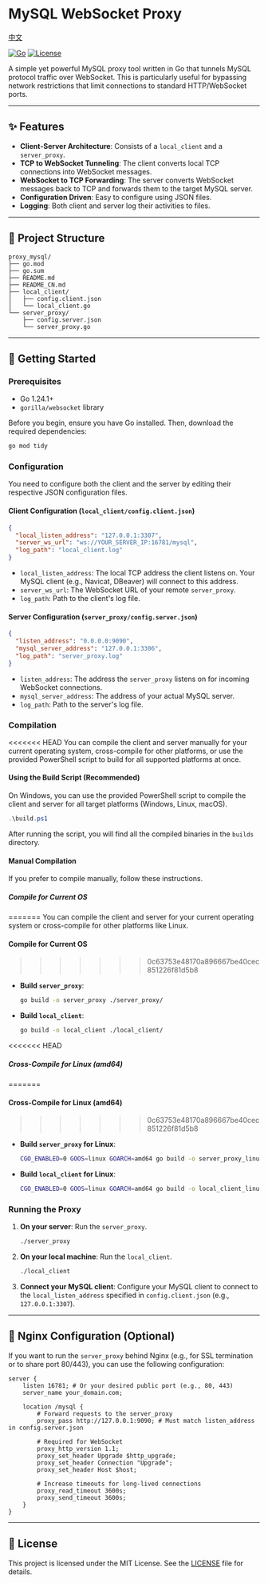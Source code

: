 # MySQL WebSocket Proxy

[中文](README_CN.md)

[![Go](https://img.shields.io/badge/Go-1.24.1+-00ADD8?style=for-the-badge&logo=go)](https://golang.org/)
[![License](https://img.shields.io/badge/License-MIT-blue.svg?style=for-the-badge)](https://opensource.org/licenses/MIT)

A simple yet powerful MySQL proxy tool written in Go that tunnels MySQL protocol traffic over WebSocket. This is particularly useful for bypassing network restrictions that limit connections to standard HTTP/WebSocket ports.

---

## ✨ Features

- **Client-Server Architecture**: Consists of a `local_client` and a `server_proxy`.
- **TCP to WebSocket Tunneling**: The client converts local TCP connections into WebSocket messages.
- **WebSocket to TCP Forwarding**: The server converts WebSocket messages back to TCP and forwards them to the target MySQL server.
- **Configuration Driven**: Easy to configure using JSON files.
- **Logging**: Both client and server log their activities to files.

---

## 📂 Project Structure

```
proxy_mysql/
├── go.mod
├── go.sum
├── README.md
├── README_CN.md
├── local_client/
│   ├── config.client.json
│   └── local_client.go
└── server_proxy/
    ├── config.server.json
    └── server_proxy.go
```

---

## 🚀 Getting Started

### Prerequisites

- Go 1.24.1+
- `gorilla/websocket` library

Before you begin, ensure you have Go installed. Then, download the required dependencies:

```bash
go mod tidy
```

### Configuration

You need to configure both the client and the server by editing their respective JSON configuration files.

#### Client Configuration (`local_client/config.client.json`)

```json
{
  "local_listen_address": "127.0.0.1:3307",
  "server_ws_url": "ws://YOUR_SERVER_IP:16781/mysql",
  "log_path": "local_client.log"
}
```

- `local_listen_address`: The local TCP address the client listens on. Your MySQL client (e.g., Navicat, DBeaver) will connect to this address.
- `server_ws_url`: The WebSocket URL of your remote `server_proxy`.
- `log_path`: Path to the client's log file.

#### Server Configuration (`server_proxy/config.server.json`)

```json
{
  "listen_address": "0.0.0.0:9090",
  "mysql_server_address": "127.0.0.1:3306",
  "log_path": "server_proxy.log"
}
```

- `listen_address`: The address the `server_proxy` listens on for incoming WebSocket connections.
- `mysql_server_address`: The address of your actual MySQL server.
- `log_path`: Path to the server's log file.

### Compilation

<<<<<<< HEAD
You can compile the client and server manually for your current operating system, cross-compile for other platforms, or use the provided PowerShell script to build for all supported platforms at once.

#### Using the Build Script (Recommended)

On Windows, you can use the provided PowerShell script to compile the client and server for all target platforms (Windows, Linux, macOS).

```powershell
.\build.ps1
```

After running the script, you will find all the compiled binaries in the `builds` directory.

#### Manual Compilation

If you prefer to compile manually, follow these instructions.

##### Compile for Current OS
=======
You can compile the client and server for your current operating system or cross-compile for other platforms like Linux.

#### Compile for Current OS
>>>>>>> 0c63753e48170a896667be40cec851226f81d5b8

- **Build `server_proxy`**:
  ```bash
  go build -o server_proxy ./server_proxy/
  ```
- **Build `local_client`**:
  ```bash
  go build -o local_client ./local_client/
  ```

<<<<<<< HEAD
##### Cross-Compile for Linux (amd64)
=======
#### Cross-Compile for Linux (amd64)
>>>>>>> 0c63753e48170a896667be40cec851226f81d5b8

- **Build `server_proxy` for Linux**:
  ```bash
  CGO_ENABLED=0 GOOS=linux GOARCH=amd64 go build -o server_proxy_linux ./server_proxy/
  ```
- **Build `local_client` for Linux**:
  ```bash
  CGO_ENABLED=0 GOOS=linux GOARCH=amd64 go build -o local_client_linux ./local_client/
  ```

### Running the Proxy

1.  **On your server**: Run the `server_proxy`.
    ```bash
    ./server_proxy
    ```

2.  **On your local machine**: Run the `local_client`.
    ```bash
    ./local_client
    ```

3.  **Connect your MySQL client**: Configure your MySQL client to connect to the `local_listen_address` specified in `config.client.json` (e.g., `127.0.0.1:3307`).

---

## 🔌 Nginx Configuration (Optional)

If you want to run the `server_proxy` behind Nginx (e.g., for SSL termination or to share port 80/443), you can use the following configuration:

```nginx
server {
    listen 16781; # Or your desired public port (e.g., 80, 443)
    server_name your_domain.com;

    location /mysql {
        # Forward requests to the server_proxy
        proxy_pass http://127.0.0.1:9090; # Must match listen_address in config.server.json

        # Required for WebSocket
        proxy_http_version 1.1;
        proxy_set_header Upgrade $http_upgrade;
        proxy_set_header Connection "Upgrade";
        proxy_set_header Host $host;

        # Increase timeouts for long-lived connections
        proxy_read_timeout 3600s;
        proxy_send_timeout 3600s;
    }
}
```

---

## 📄 License

This project is licensed under the MIT License. See the [LICENSE](https://opensource.org/licenses/MIT) file for details.

